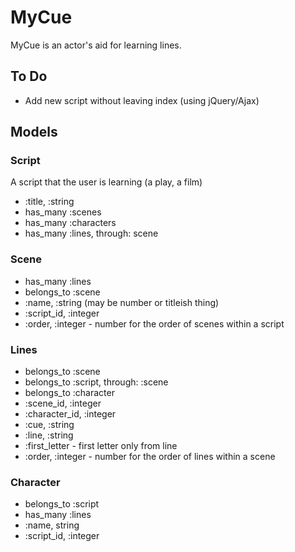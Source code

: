 # MyCue

MyCue is an actor's aid for learning lines.

## To Do
* Add new script without leaving index (using jQuery/Ajax)

## Models

### Script
A script that the user is learning (a play, a film)
* :title, :string
* has_many :scenes
* has_many :characters
* has_many :lines, through: scene

### Scene
* has_many :lines
* belongs_to :scene
* :name, :string (may be number or titleish thing)
* :script_id, :integer
* :order, :integer - number for the order of scenes within a script

### Lines
* belongs_to :scene
* belongs_to :script, through: :scene
* belongs_to :character
* :scene_id, :integer
* :character_id, :integer
* :cue, :string
* :line, :string
* :first_letter - first letter only from line 
* :order, :integer - number for the order of lines within a scene

### Character
* belongs_to :script
* has_many :lines
* :name, string
* :script_id, :integer